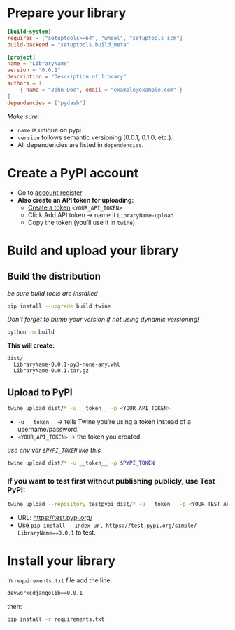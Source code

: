 
# Prepare your library
```toml
[build-system]
requires = ["setuptools>=64", "wheel", "setuptools_scm"]
build-backend = "setuptools.build_meta"

[project]
name = "LibraryName"
version = "0.0.1"
description = "Description of library"
authors = [
    { name = "John Doe", email = "example@example.com" }
]
dependencies = ["pydash"]
```

*Make sure:*
- `name` is unique on pypi
- `version` follows semantic versioning (0.0.1, 0.1.0, etc.).
- All dependencies are listed in `dependencies`.


# Create a PyPI account
- Go to [account register](https://pypi.org/account/register/)
- **Also create an API token for uploading:**
  - [Create a token](https://pypi.org/manage/account/token/) `<YOUR_API_TOKEN>`
  - Click Add API token -> name it `LibraryName-upload`
  - Copy the token (you’ll use it in `twine`)


# Build and upload your library

## Build the distribution

*be sure build tools are installed*
```bash
pip install --upgrade build twine
```

*Don't forget to bump your version if not using dynamic versioning!*

```bash
python -m build
```

**This will create:**
```
dist/
  LibraryName-0.0.1-py3-none-any.whl
  LibraryName-0.0.1.tar.gz
```

## Upload to PyPI

```bash
twine upload dist/* -u __token__ -p <YOUR_API_TOKEN>
```
- `-u __token__` -> tells Twine you’re using a token instead of a username/password.
- `<YOUR_API_TOKEN>` -> the token you created.

*use env var `$PYPI_TOKEN` like this*
```bash
twine upload dist/* -u __token__ -p $PYPI_TOKEN
```

### If you want to test first without publishing publicly, use Test PyPI:

```bash
twine upload --repository testpypi dist/* -u __token__ -p <YOUR_TEST_API_TOKEN>
```
- URL: https://test.pypi.org/
- Use `pip install --index-url https://test.pypi.org/simple/ LibraryName==0.0.1` to test.

# Install your library

in `requirements.txt` file add the line:
```txt
devworksdjangolib==0.0.1
```
then:
```bash
pip install -r requirements.txt
```




